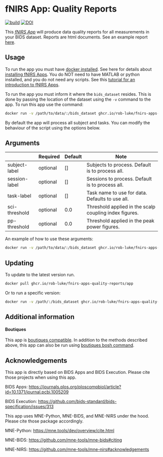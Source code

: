 # fNIRS App: Quality Reports

[![build](https://github.com/rob-luke/fnirs-apps-quality-reports/actions/workflows/ghregistry.yml/badge.svg)](https://github.com/rob-luke/fnirs-apps-quality-reports/actions/workflows/ghregistry.yml)
[![DOI](https://zenodo.org/badge/DOI/10.5281/zenodo.4999161.svg)](https://doi.org/10.5281/zenodo.4999161)


This [*fNIRS App*](http://fnirs-apps.org) will produce data quality reports for all measurements in your BIDS dataset.
Reports are html documents.
See an example report [here](https://rob-luke.github.io/fnirs-apps-quality-reports/example_report.html).


## Usage

To run the app you must have [docker installed](https://docs.docker.com/get-docker/). See here for details about [installing fNIRS Apps](http://fnirs-apps.org/overview//). You do NOT need to have MATLAB or python installed, and you do not need any scripts. See this [tutorial for an introduction to fNIRS Apps](http://fnirs-apps.org/tutorial/).

To run the app you must inform it where the `bids_dataset` resides.
This is done by passing the location of the dataset using the `-v` command to the app.
To run this app use the command:

```bash
docker run -v /path/to/data/:/bids_dataset ghcr.io/rob-luke/fnirs-apps-quality-reports/app
```

By default the app will process all subject and tasks.
You can modify the behaviour of the script using the options below.

## Arguments

|                | Required | Default | Note                                                   |
|----------------|----------|---------|--------------------------------------------------------|
| subject-label  | optional | []      | Subjects to process. Default is to process all.        |
| session-label  | optional | []      | Sessions to process. Default is to process all.        |
| task-label     | optional | []      | Task name to use for data. Defaults to use all.        |
| sci-threshold  | optional | 0.0     | Threshold applied in the scalp coupling index figures. |
| pp-threshold   | optional | 0.0     | Threshold applied in the peak power figures.           |



An example of how to use these arguments:
```bash
docker run -v /path/to/data/:/bids_dataset ghcr.io/rob-luke/fnirs-apps-quality-reports/app --sci-threshold 0.5 --pp-threshold 0.6 --participant-label 06
```

## Updating

To update to the latest version run.

```bash
docker pull ghcr.io/rob-luke/fnirs-apps-quality-reports/app
```

Or to run a specific version:

```bash
docker run -v /path/:/bids_dataset ghcr.io/rob-luke/fnirs-apps-quality-reports/app:v1.4.2
```

## Additional information

#### Boutiques

This app is [boutiques compatible](https://boutiques.github.io).
In addition to the methods described above, this app can also be run using [boutiques bosh command](https://boutiques.github.io/doc/index.html).



Acknowledgements
----------------

This app is directly based on BIDS Apps and BIDS Execution. Please cite those projects when using this app.

BIDS Apps: https://journals.plos.org/ploscompbiol/article?id=10.1371/journal.pcbi.1005209

BIDS Execution: https://github.com/bids-standard/bids-specification/issues/313

This app uses MNE-Python, MNE-BIDS, and MNE-NIRS under the hood. Please cite those package accordingly.

MNE-Python: https://mne.tools/dev/overview/cite.html

MNE-BIDS: https://github.com/mne-tools/mne-bids#citing

MNE-NIRS: https://github.com/mne-tools/mne-nirs#acknowledgements
